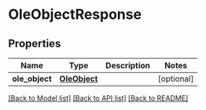 # OleObjectResponse

## Properties
Name | Type | Description | Notes
------------ | ------------- | ------------- | -------------
**ole_object** | [**OleObject**](OleObject.md) |  | [optional] 

[[Back to Model list]](../README.md#documentation-for-models) [[Back to API list]](../README.md#documentation-for-api-endpoints) [[Back to README]](../README.md)



